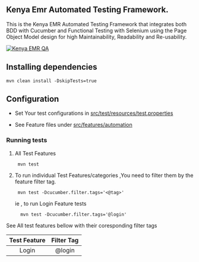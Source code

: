 
## Kenya Emr  Automated Testing Framework.
This is the Kenya EMR  Automated Testing Framework that integrates both BDD with Cucumber and Functional Testing with Selenium using the Page Object Model design for high Maintainability, Readability and Re-usability.

[![Kenya EMR  QA](https://github.com/palladiumkenya/kenyaemr-contrib-qaframework/actions/workflows/qa.yml/badge.svg)](https://github.com/palladiumkenya/kenyaemr-contrib-qaframework/actions/workflows/qa.yml)

## Installing dependencies 

    mvn clean install -DskipTests=true

## Configuration
- Set Your test configurations in [src/test/resources/test.properties](./src/test/resources/test.properties)

- See Feature files under [src/features/automation](./src/features/automation)

### Running tests

1. All Test Features

        mvn test

2. To run individual Test Features/categories ,You need to filter them by the feature filter tag.

        mvn test -Dcucumber.filter.tags='<@tag>'   

    ie , to run Login Feature tests  

         mvn test -Dcucumber.filter.tags='@login'   

 See All test features bellow with their coresponding filter tags      




| Test Feature        |Filter Tag      |
|:------------------: |:-------------: |
| Login               | @login         | 
